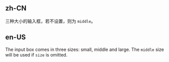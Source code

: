 ## zh-CN

三种大小的输入框，若不设置，则为 `middle`。

## en-US

The input box comes in three sizes: small, middle and large. The `middle` size will be used if `size` is omitted.
